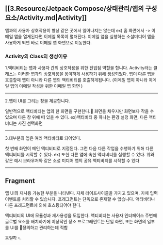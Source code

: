 
## [[3.Resource/Jetpack Compose/상태관리/앱의 구성요소/Activity.md|Activity]]

앱과의 사용자 상호작용이 항상 같은 곳에서 일어나지는 않는데
ex) 홈 화면에서  -> 이메일 앱을 열게된다면 이메일 목록이 펼쳐진다.
이메일 앱을 실행하는 소셜미디어 앱을 사용하게 되면 바로 이메일 앱 화면으로 이동한다.


### Activity의 Class의 생성이유 

1.액티비티는 앱과 사용자 간의 상호작용을 위한 진입점 역할을 합니다.
Activity라는 클래스는 이러한 앱과의 상호작용을 용이하게 사용하기 위해 생성되었다.
앱이 다른 앱을 호출할때 앱이 아니라 다른 앱의 액티비티를 호출하게됩니다. (이메일 앱이 아니라 이메일 앱의 이메일 작성을 위한 이메일 앱 화면 )

---

2.앱이 UI를 그리는 창을 제공합니다.

일반적으로 액티비티는 앱의 한 화면을 구현한다.
화면을 채우지만 화면보다 작을 수 있으며 다른 창 위에 떠 있을 수 있다.
ex)액티비티 중 하나는 환경 설정 화면, 다른 액티비티는 사진 선택화면

---

3.대부분의 앱은 여러 액티비티로 되어있다.

첫 번째 화면이 메인 액티비티로 지정된다.
그런 다음 다른 작업을 수행하기 위해 다른 액티비티를 시작할 수 있다.
ex)
또한 다른 앱에 속한 액티비티를 실행할 수 있다. 위와 같은 예시 브라우저와 같은 소셜 미디어 앱의 공유 액티비티를 시작할 수 있다

-----


## Fragment

앱 UI의 재사용 가능한 부분을 나타낸다. 자체 라이프사이클을 가지고 있으며, 자체 입력 이벤트를 처리할 수 있습니다. 
프래그먼트는 단독으로 존재할 수 없습니다.
액티비티나 다른 프래그먼트에 의해 호스팅되어야 한다.

액티비티의 UI에 모듈성과 재사용성을 도입한다.
액티비티는 사용자 인터페이스 주변에 글로벌 요소를 배치하기에 이상적인 장소
프로그래먼트는 단일 화면, 또는 화면의 일부를 UI를 정의하고 관리하는데 적합

동일하 ㄴ